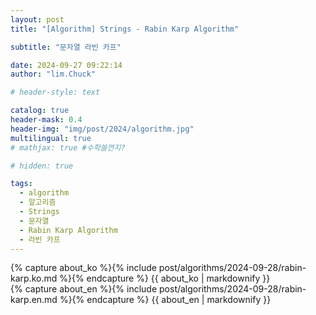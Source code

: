 ```yaml
---
layout: post
title: "[Algorithm] Strings - Rabin Karp Algorithm"

subtitle: "문자열 라빈 카프"

date: 2024-09-27 09:22:14
author: "lim.Chuck"

# header-style: text

catalog: true
header-mask: 0.4
header-img: "img/post/2024/algorithm.jpg"
multilingual: true
# mathjax: true #수학쓸껀지?

# hidden: true

tags:
  - algorithm
  - 알고리즘
  - Strings
  - 문자열
  - Rabin Karp Algorithm
  - 라빈 카프
---
```


<div class="ko post-container">
    {% capture about_ko %}{% include post/algorithms/2024-09-28/rabin-karp.ko.md %}{% endcapture %}
    {{ about_ko | markdownify }}
</div>
<div class="en post-container">
    {% capture about_en %}{% include post/algorithms/2024-09-28/rabin-karp.en.md %}{% endcapture %}
    {{ about_en | markdownify }}
</div>
